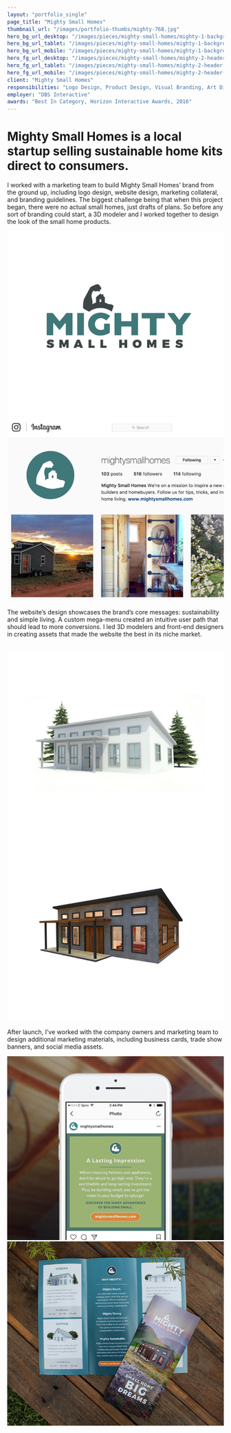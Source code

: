 ```yaml
---
layout: "portfolio_single"
page_title: "Mighty Small Homes"
thumbnail_url: "/images/portfolio-thumbs/mighty-768.jpg"
hero_bg_url_desktop: "/images/pieces/mighty-small-homes/mighty-1-background-header-image-2000.jpg"
hero_bg_url_tablet: "/images/pieces/mighty-small-homes/mighty-1-background-header-image-1100.jpg"
hero_bg_url_mobile: "/images/pieces/mighty-small-homes/mighty-1-background-header-image-1100.jpg"
hero_fg_url_desktop: "/images/pieces/mighty-small-homes/mighty-2-header-image-2000.png"
hero_fg_url_tablet: "/images/pieces/mighty-small-homes/mighty-2-header-image-1100.png"
hero_fg_url_mobile: "/images/pieces/mighty-small-homes/mighty-2-header-image-768.png"
client: "Mighty Small Homes"
responsibilities: "Logo Design, Product Design, Visual Branding, Art Direction, Web Design, Wireframes, User Paths, Style Tiles, Mockups, Social Media, Marketing Collateral"
employer: "DBS Interactive"
awards: "Best In Category, Horizon Interactive Awards, 2016"
---
```


# Mighty Small Homes is a local startup selling sustainable home kits direct to consumers.

I worked with a marketing team to build Mighty Small Homes’ brand from the ground up, including logo design, website design, marketing collateral, and branding guidelines. The biggest challenge being that when this project began, there were no actual small homes, just drafts of plans. So before any sort of branding could start, a 3D modeler and I worked together to design the look of the small home products.   

<div class="dual-image">
  <img src="/images/pieces/mighty-small-homes/mighty-3-logo-768.jpg" alt="">
  <img src="/images/pieces/mighty-small-homes/mighty-4-insta-768.jpg" alt="">
</div>

The website’s design showcases the brand’s core messages: sustainability and simple living. A custom mega-menu created an intuitive user path that should lead to more conversions. I led 3D modelers and front-end designers in creating assets that made the website the best in its niche market.

<div class="single-image">
  <img src="/images/pieces/mighty-small-homes/mighty-5-laptop-768.png" srcset="/images/pieces/mighty-small-homes/mighty-5-laptop-768.png, /images/pieces/mighty-small-homes/mighty-5-laptop-1100.png 769w, /images/pieces/mighty-small-homes/mighty-5-laptop-2000.png 1101w" alt="">
</div>
<div class="dual-image">
  <img src="/images/pieces/mighty-small-homes/mighty-6-render-768.jpg" alt="">
  <img src="/images/pieces/mighty-small-homes/mighty-7-finished-render-768.jpg" alt="">
</div>
<!-- <div class="dual-image">
  <img src="/images/portfolio-thumbs/mighty-768.jpg" alt="">
  <img src="/images/portfolio-thumbs/mighty-768.jpg" alt="">
</div>
<div class="tri-image">
  <img src="/images/portfolio-thumbs/mighty-768.jpg" alt="">
  <img src="/images/portfolio-thumbs/mighty-768.jpg" alt="">
  <img src="/images/portfolio-thumbs/mighty-768.jpg" alt="">
</div>
<div class="dual-4-5-image">
  <img src="/images/portfolio-thumbs/mighty-768.jpg" alt="">
  <img src="/images/portfolio-thumbs/mighty-768.jpg" alt="">
</div> -->

After launch, I’ve worked with the company owners and marketing team to design additional marketing materials, including business cards, trade show banners, and social media assets.

<div class="dual-image">
  <img src="/images/pieces/mighty-small-homes/mighty-8-mobile-768.jpg" alt="">
  <img src="/images/pieces/mighty-small-homes/mighty-brochure-768.jpg" alt="">
</div>
